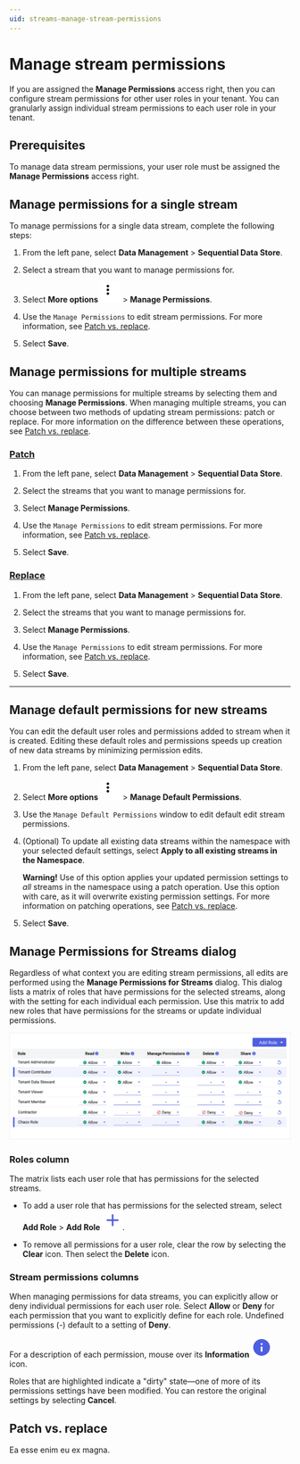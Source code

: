 ```yaml
---
uid: streams-manage-stream-permissions
---
```


# Manage stream permissions

If you are assigned the **Manage Permissions** access right, then you can configure stream permissions for other user roles in your tenant. You can granularly assign individual stream permissions to each user role in your tenant.

## Prerequisites

To manage data stream permissions, your user role must be assigned the **Manage Permissions** access right.

## Manage permissions for a single stream

To manage permissions for a single data stream, complete the following steps:

1. From the left pane, select **Data Management** > **Sequential Data Store**.

1. Select a stream that you want to manage permissions for.

1. Select **More options** ![More options icon](../../../_icons/dots-vertical.svg) > **Manage Permissions**.

1. Use the `Manage Permissions` to edit stream permissions. For more information, see [Patch vs. replace](#patch-vs-replace).

1. Select **Save**.

## Manage permissions for multiple streams

You can manage permissions for multiple streams by selecting them and choosing **Manage Permissions**. When managing multiple streams, you can choose between two methods of updating stream permissions: patch or replace. For more information on the difference between these operations, see [Patch vs. replace](#patch-vs-replace).

### [Patch](#tab/patch)

1. From the left pane, select **Data Management** > **Sequential Data Store**.

1. Select the streams that you want to manage permissions for.

1. Select **Manage Permissions**.

1. Use the `Manage Permissions` to edit stream permissions. For more information, see [Patch vs. replace](#patch-vs-replace).

1. Select **Save**.

### [Replace](#tab/replace)

1. From the left pane, select **Data Management** > **Sequential Data Store**.

1. Select the streams that you want to manage permissions for.

1. Select **Manage Permissions**.

1. Use the `Manage Permissions` to edit stream permissions. For more information, see [Patch vs. replace](#patch-vs-replace).

1. Select **Save**.

***

## Manage default permissions for new streams

You can edit the default user roles and permissions added to stream when it is created. Editing these default roles and permissions speeds up creation of new data streams by minimizing permission edits.

1. From the left pane, select **Data Management** > **Sequential Data Store**.

1. Select **More options** ![More options icon](../../../_icons/dots-vertical.svg) > **Manage Default Permissions**.

1. Use the `Manage Default Permissions` window to edit default edit stream permissions.

1. (Optional) To update all existing data streams within the namespace with your selected default settings, select **Apply to all existing streams in the Namespace**.

	**Warning!** Use of this option applies your updated permission settings to *all* streams in the namespace using a patch operation. Use this option with care, as it will overwrite existing permission settings. For more information on patching operations, see [Patch vs. replace](#patch-vs-replace).

1. Select **Save**.

## Manage Permissions for Streams dialog

Regardless of what context you are editing stream permissions, all edits are performed using the **Manage Permissions for Streams** dialog. This dialog lists a matrix of roles that have permissions for the selected streams, along with the setting for each individual each permission. Use this matrix to add new roles that have permissions for the streams or update individual permissions.

![Manage permissions](../../../communities/images/manage-permissions-for-streams.png)

### Roles column

The matrix lists each user role that has permissions for the selected streams.

- To add a user role that has permissions for the selected stream, select **Add Role** > **Add Role** ![Add Role](../../../_icons/plus.svg).

- To remove all permissions for a user role, clear the row by selecting the **Clear** icon. Then select the **Delete** icon.

### Stream permissions columns

When managing permissions for data streams, you can explicitly allow or deny individual permissions for each user role. Select **Allow** or **Deny** for each permission that you want to explicitly define for each role. Undefined permissions (-) default to a setting of **Deny**.

For a description of each permission, mouse over its **Information** ![Information](../../../_icons/information.svg) icon.

Roles that are highlighted indicate a "dirty" state—one of more of its permissions settings have been modified. You can restore the original settings by selecting **Cancel**.

## Patch vs. replace

Ea esse enim eu ex magna.
